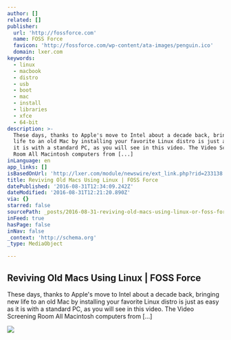 ```yaml
---
author: []
related: []
publisher:
  url: 'http://fossforce.com'
  name: FOSS Force
  favicon: 'http://fossforce.com/wp-content/ata-images/penguin.ico'
  domain: lxer.com
keywords:
  - linux
  - macbook
  - distro
  - usb
  - boot
  - mac
  - install
  - libraries
  - xfce
  - 64-bit
description: >-
  These days, thanks to Apple's move to Intel about a decade back, bringing new
  life to an old Mac by installing your favorite Linux distro is just as easy as
  it is with a standard PC, as you will see in this video. The Video Screening
  Room All Macintosh computers from [...]
inLanguage: en
app_links: []
isBasedOnUrl: 'http://lxer.com/module/newswire/ext_link.php?rid=233138'
title: Reviving Old Macs Using Linux | FOSS Force
datePublished: '2016-08-31T12:34:09.242Z'
dateModified: '2016-08-31T12:21:20.890Z'
via: {}
starred: false
sourcePath: _posts/2016-08-31-reviving-old-macs-using-linux-or-foss-force.md
inFeed: true
hasPage: false
inNav: false
_context: 'http://schema.org'
_type: MediaObject

---
```

<article style=""><h1>Reviving Old Macs Using Linux | FOSS Force</h1><p>These days, thanks to Apple's move to Intel about a decade back, bringing new life to an old Mac by installing your favorite Linux distro is just as easy as it is with a standard PC, as you will see in this video. The Video Screening Room All Macintosh computers from [...]</p><img src="http://i3.ytimg.com/vi/08cHgeNIkII/hqdefault.jpg" /></article>